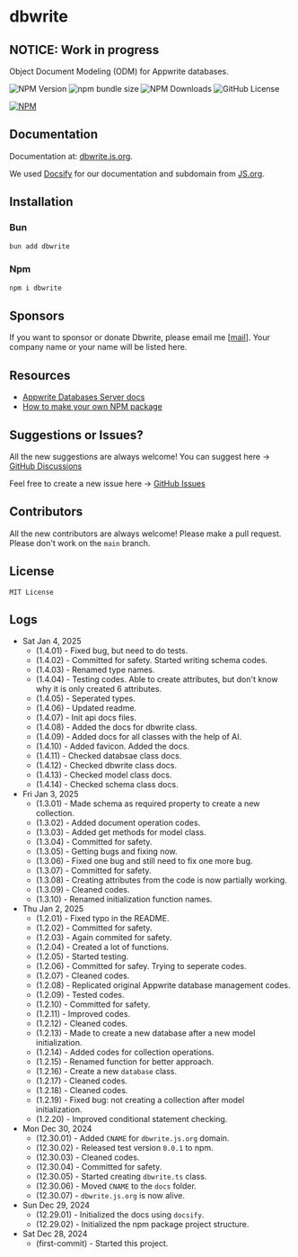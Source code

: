 # dbwrite

## NOTICE: Work in progress

Object Document Modeling (ODM) for Appwrite databases.

![NPM Version](https://img.shields.io/npm/v/dbwrite)
![npm bundle size](https://img.shields.io/bundlephobia/min/dbwrite)
![NPM Downloads](https://img.shields.io/npm/dw/dbwrite)
![GitHub License](https://img.shields.io/github/license/sithu-khant/dbwrite)

[![NPM](https://nodei.co/npm/dbwrite.png?downloads=true&downloadRank=true&stars=true)](https://www.npmjs.com/package/dbwrite)

## Documentation

Documentation at: [dbwrite.js.org](https://dbwrite.js.org/#/).

We used [Docsify](https://docsify.js.org) for our documentation and subdomain from [JS.org](https://js.org).

## Installation

### Bun

```bash
bun add dbwrite
```

### Npm

```bash
npm i dbwrite
```

## Sponsors

If you want to sponsor or donate Dbwrite, please email me [[mail](mailto:sithuknt@gmail.com)]. Your company name or your name will be listed here.

## Resources

- [Appwrite Databases Server docs](https://appwrite.io/docs/references/cloud/server-nodejs/databases)
- [How to make your own NPM package](https://www.youtube.com/watch?v=xnfdm-s8adI)

## Suggestions or Issues?

All the new suggestions are always welcome! You can suggest here -> [GitHub Discussions](https://github.com/sithu-khant/dbwrite/discussions)

Feel free to create a new issue here -> [GitHub Issues](https://github.com/sithu-khant/dbwrite/issues)

## Contributors

All the new contributors are always welcome! Please make a pull request. Please don't work on the `main` branch.

## License

`MIT License`

## Logs

- Sat Jan 4, 2025
  - (1.4.01) - Fixed bug, but need to do tests.
  - (1.4.02) - Committed for safety. Started writing schema codes.
  - (1.4.03) - Renamed type names.
  - (1.4.04) - Testing codes. Able to create attributes, but don't know why it is only created 6 attributes.
  - (1.4.05) - Seperated types.
  - (1.4.06) - Updated readme.
  - (1.4.07) - Init api docs files.
  - (1.4.08) - Added the docs for dbwrite class.
  - (1.4.09) - Added docs for all classes with the help of AI.
  - (1.4.10) - Added favicon. Added the docs.
  - (1.4.11) - Checked databsae class docs.
  - (1.4.12) - Checked dbwrite class docs.
  - (1.4.13) - Checked model class docs.
  - (1.4.14) - Checked schema class docs.
- Fri Jan 3, 2025
  - (1.3.01) - Made schema as required property to create a new collection.
  - (1.3.02) - Added document operation codes.
  - (1.3.03) - Added get methods for model class.
  - (1.3.04) - Committed for safety.
  - (1.3.05) - Getting bugs and fixing now.
  - (1.3.06) - Fixed one bug and still need to fix one more bug.
  - (1.3.07) - Committed for safety.
  - (1.3.08) - Creating attributes from the code is now partially working.
  - (1.3.09) - Cleaned codes.
  - (1.3.10) - Renamed initialization function names.
- Thu Jan 2, 2025
  - (1.2.01) - Fixed typo in the README.
  - (1.2.02) - Committed for safety.
  - (1.2.03) - Again commited for safety.
  - (1.2.04) - Created a lot of functions.
  - (1.2.05) - Started testing.
  - (1.2.06) - Committed for safey. Trying to seperate codes.
  - (1.2.07) - Cleaned codes.
  - (1.2.08) - Replicated original Appwrite database management codes.
  - (1.2.09) - Tested codes.
  - (1.2.10) - Committed for safety.
  - (1.2.11) - Improved codes.
  - (1.2.12) - Cleaned codes.
  - (1.2.13) - Made to create a new database after a new model initialization.
  - (1.2.14) - Added codes for collection operations.
  - (1.2.15) - Renamed function for better approach.
  - (1.2.16) - Create a new `database` class.
  - (1.2.17) - Cleaned codes.
  - (1.2.18) - Cleaned codes.
  - (1.2.19) - Fixed bug: not creating a collection after model initialization.
  - (1.2.20) - Improved conditional statement checking.
- Mon Dec 30, 2024
  - (12.30.01) - Added `CNAME` for `dbwrite.js.org` domain.
  - (12.30.02) - Released test version `0.0.1` to npm.
  - (12.30.03) - Cleaned codes.
  - (12.30.04) - Committed for safety.
  - (12.30.05) - Started creating `dbwrite.ts` class.
  - (12.30.06) - Moved `CNAME` to the `docs` folder.
  - (12.30.07) - `dbwrite.js.org` is now alive.
- Sun Dec 29, 2024
  - (12.29.01) - Initialized the docs using `docsify`.
  - (12.29.02) - Initialized the npm package project structure.
- Sat Dec 28, 2024
  - (first-commit) - Started this project.
